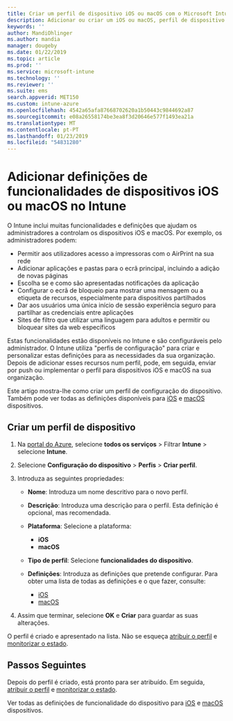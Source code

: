 ```yaml
---
title: Criar um perfil de dispositivo iOS ou macOS com o Microsoft Intune – Azure | Microsoft Docs
description: Adicionar ou criar um iOS ou macOS, perfil de dispositivo e, em seguida, configure as definições do AirPrint, layout do ecrã principal, notificações de aplicações, dispositivos partilhados, o início de sessão único e definições de filtro de conteúdo web no Microsoft Intune.
keywords: ''
author: MandiOhlinger
ms.author: mandia
manager: dougeby
ms.date: 01/22/2019
ms.topic: article
ms.prod: ''
ms.service: microsoft-intune
ms.technology: ''
ms.reviewer: ''
ms.suite: ems
search.appverid: MET150
ms.custom: intune-azure
ms.openlocfilehash: 4542a65afa87668702620a1b50443c9844692a87
ms.sourcegitcommit: e08a26558174be3ea8f3d20646e577f1493ea21a
ms.translationtype: MT
ms.contentlocale: pt-PT
ms.lasthandoff: 01/23/2019
ms.locfileid: "54831280"
---
```

# <a name="add-ios-or-macos-device-feature-settings-in-intune"></a>Adicionar definições de funcionalidades de dispositivos iOS ou macOS no Intune

O Intune inclui muitas funcionalidades e definições que ajudam os administradores a controlam os dispositivos iOS e macOS. Por exemplo, os administradores podem:

- Permitir aos utilizadores acesso a impressoras com o AirPrint na sua rede
- Adicionar aplicações e pastas para o ecrã principal, incluindo a adição de novas páginas
- Escolha se e como são apresentadas notificações da aplicação
- Configurar o ecrã de bloqueio para mostrar uma mensagem ou a etiqueta de recursos, especialmente para dispositivos partilhados
- Dar aos usuários uma única início de sessão experiência seguro para partilhar as credenciais entre aplicações
- Sites de filtro que utilizar uma linguagem para adultos e permitir ou bloquear sites da web específicos

Estas funcionalidades estão disponíveis no Intune e são configuráveis pelo administrador. O Intune utiliza "perfis de configuração" para criar e personalizar estas definições para as necessidades da sua organização. Depois de adicionar esses recursos num perfil, pode, em seguida, enviar por push ou implementar o perfil para dispositivos iOS e macOS na sua organização.

Este artigo mostra-lhe como criar um perfil de configuração do dispositivo. Também pode ver todas as definições disponíveis para [iOS](ios-device-features-settings.md) e [macOS](macos-device-features-settings.md) dispositivos.

## <a name="create-a-device-profile"></a>Criar um perfil de dispositivo

1. Na [portal do Azure](https://portal.azure.com), selecione **todos os serviços** > Filtrar **Intune** > selecione **Intune**.
2. Selecione **Configuração do dispositivo** > **Perfis** > **Criar perfil**.
3. Introduza as seguintes propriedades:

    - **Nome**: Introduza um nome descritivo para o novo perfil.
    - **Descrição**: Introduza uma descrição para o perfil. Esta definição é opcional, mas recomendada.
    - **Plataforma**: Selecione a plataforma:
        - **iOS**
        - **macOS**
    - **Tipo de perfil**: Selecione **funcionalidades do dispositivo**.
    - **Definições**: Introduza as definições que pretende configurar. Para obter uma lista de todas as definições e o que fazer, consulte:

        - [iOS](ios-device-features-settings.md)
        - [macOS](macos-device-features-settings.md)

4. Assim que terminar, selecione **OK** e **Criar** para guardar as suas alterações.

O perfil é criado e apresentado na lista. Não se esqueça [atribuir o perfil](device-profile-assign.md) e [monitorizar o estado](device-profile-monitor.md).

## <a name="next-steps"></a>Passos Seguintes

Depois do perfil é criado, está pronto para ser atribuído. Em seguida, [atribuir o perfil](device-profile-assign.md) e [monitorizar o estado](device-profile-monitor.md).

Ver todas as definições de funcionalidade do dispositivo para [iOS](ios-device-features-settings.md) e [macOS](macos-device-features-settings.md) dispositivos.